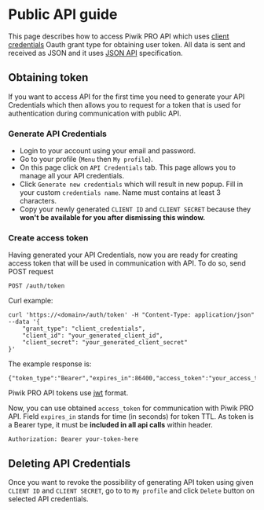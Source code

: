 Public API guide
========================

This page describes how to access Piwik PRO API which uses 
[client credentials](https://www.oauth.com/oauth2-servers/access-tokens/client-credentials/)
Oauth grant type for obtaining user token. 
All data is sent and received as JSON and it uses [JSON API](http://jsonapi.org/) specification.

## Obtaining token

If you want to access API for the first time you need to generate your 
API Credentials which then allows you to request for a token that is used for authentication during communication with public API.

### Generate API Credentials

* Login to your account using your email and password.
* Go to your profile (`Menu` then `My profile`).
* On this page click on `API Credentials` tab. This page allows you to manage all your API credentials.
* Click `Generate new credentials` which will result in new popup. Fill in your custom `credentials name`.
  Name must contains at least 3 characters.
* Copy your newly generated `CLIENT ID` and `CLIENT SECRET` because they **won't be available for you after dismissing this window.**

### Create access token

Having generated your API Credentials, now you are ready for creating access token that will be used in communication with API.
To do so, send POST request 
```
POST /auth/token
```

Curl example:

```
curl 'https://<domain>/auth/token' -H "Content-Type: application/json" --data '{
    "grant_type": "client_credentials",
    "client_id": "your_generated_client_id",
    "client_secret": "your_generated_client_secret"
}' 
```

The example response is: 
```
{"token_type":"Bearer","expires_in":86400,"access_token":"your_access_token"}
```

Piwik PRO API tokens use [jwt](https://jwt.io/) format.

Now, you can use obtained `access_token` for communication with Piwik PRO API.
Field `expires_in` stands for time (in seconds) for token TTL.
As token is a Bearer type, it must be **included in all api calls** within header.

```
Authorization: Bearer your-token-here
```
  
## Deleting API Credentials

Once you want to revoke the possibility of generating API token using given `CLIENT ID` and `CLIENT SECRET`,
go to to `My profile` and click `Delete` button on selected API credentials.
